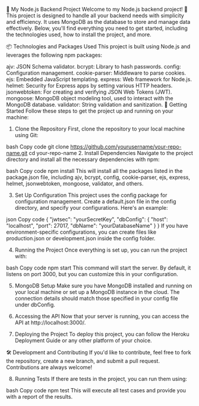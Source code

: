 🌟 My Node.js Backend Project
Welcome to my Node.js backend project! 🚀 This project is designed to handle all your backend needs with simplicity and efficiency. It uses MongoDB as the database to store and manage data effectively. Below, you'll find everything you need to get started, including the technologies used, how to install the project, and more.

📦 Technologies and Packages Used
This project is built using Node.js and leverages the following npm packages:

ajv: JSON Schema validator.
bcrypt: Library to hash passwords.
config: Configuration management.
cookie-parser: Middleware to parse cookies.
ejs: Embedded JavaScript templating.
express: Web framework for Node.js.
helmet: Security for Express apps by setting various HTTP headers.
jsonwebtoken: For creating and verifying JSON Web Tokens (JWT).
mongoose: MongoDB object modeling tool, used to interact with the MongoDB database.
validator: String validation and sanitization.
🚀 Getting Started
Follow these steps to get the project up and running on your machine:

1. Clone the Repository
First, clone the repository to your local machine using Git:

bash
Copy code
git clone https://github.com/yourusername/your-repo-name.git
cd your-repo-name
2. Install Dependencies
Navigate to the project directory and install all the necessary dependencies with npm:

bash
Copy code
npm install
This will install all the packages listed in the package.json file, including ajv, bcrypt, config, cookie-parser, ejs, express, helmet, jsonwebtoken, mongoose, validator, and others.

3. Set Up Configuration
This project uses the config package for configuration management. Create a default.json file in the config directory, and specify your configurations. Here's an example:

json
Copy code
{
  "jwtsec": "yourSecretKey",
  "dbConfig": {
    "host": "localhost",
    "port": 27017,
    "dbName": "yourDatabaseName"
  }
}
If you have environment-specific configurations, you can create files like production.json or development.json inside the config folder.

4. Running the Project
Once everything is set up, you can run the project with:

bash
Copy code
npm start
This command will start the server. By default, it listens on port 3000, but you can customize this in your configuration.

5. MongoDB Setup
Make sure you have MongoDB installed and running on your local machine or set up a MongoDB instance in the cloud. The connection details should match those specified in your config file under dbConfig.

6. Accessing the API
Now that your server is running, you can access the API at http://localhost:3000/.

7. Deploying the Project
To deploy this project, you can follow the Heroku Deployment Guide or any other platform of your choice.

🛠️ Development and Contributing
If you'd like to contribute, feel free to fork the repository, create a new branch, and submit a pull request. Contributions are always welcome!

8. Running Tests
If there are tests in the project, you can run them using:

bash
Copy code
npm test
This will execute all test cases and provide you with a report of the results.
